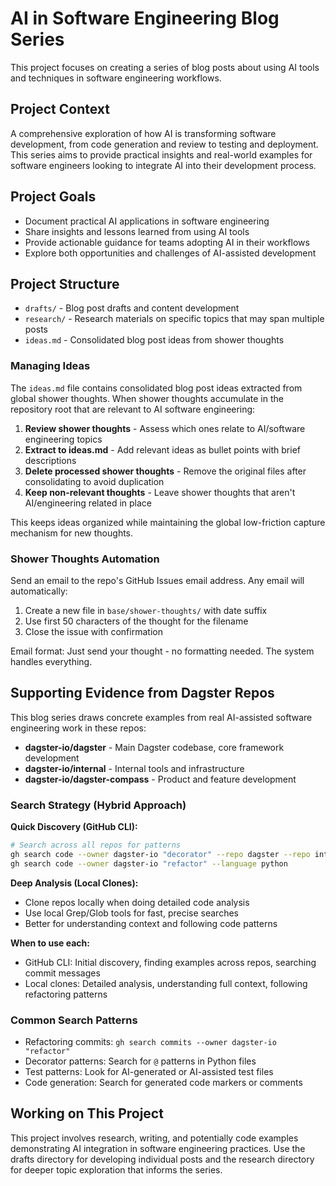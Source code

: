 # AI in Software Engineering Blog Series

This project focuses on creating a series of blog posts about using AI tools and techniques in software engineering workflows.

## Project Context

A comprehensive exploration of how AI is transforming software development, from code generation and review to testing and deployment. This series aims to provide practical insights and real-world examples for software engineers looking to integrate AI into their development process.

## Project Goals

- Document practical AI applications in software engineering
- Share insights and lessons learned from using AI tools
- Provide actionable guidance for teams adopting AI in their workflows
- Explore both opportunities and challenges of AI-assisted development

## Project Structure

- `drafts/` - Blog post drafts and content development
- `research/` - Research materials on specific topics that may span multiple posts
- `ideas.md` - Consolidated blog post ideas from shower thoughts

### Managing Ideas

The `ideas.md` file contains consolidated blog post ideas extracted from global shower thoughts. When shower thoughts accumulate in the repository root that are relevant to AI software engineering:

1. **Review shower thoughts** - Assess which ones relate to AI/software engineering topics
2. **Extract to ideas.md** - Add relevant ideas as bullet points with brief descriptions
3. **Delete processed shower thoughts** - Remove the original files after consolidating to avoid duplication
4. **Keep non-relevant thoughts** - Leave shower thoughts that aren't AI/engineering related in place

This keeps ideas organized while maintaining the global low-friction capture mechanism for new thoughts.

### Shower Thoughts Automation

Send an email to the repo's GitHub Issues email address. Any email will automatically:

1. Create a new file in `base/shower-thoughts/` with date suffix
2. Use first 50 characters of the thought for the filename
3. Close the issue with confirmation

Email format: Just send your thought - no formatting needed. The system handles everything.

## Supporting Evidence from Dagster Repos

This blog series draws concrete examples from real AI-assisted software engineering work in these repos:

- **dagster-io/dagster** - Main Dagster codebase, core framework development
- **dagster-io/internal** - Internal tools and infrastructure
- **dagster-io/dagster-compass** - Product and feature development

### Search Strategy (Hybrid Approach)

**Quick Discovery (GitHub CLI):**

```bash
# Search across all repos for patterns
gh search code --owner dagster-io "decorator" --repo dagster --repo internal --repo dagster-compass
gh search code --owner dagster-io "refactor" --language python
```

**Deep Analysis (Local Clones):**

- Clone repos locally when doing detailed code analysis
- Use local Grep/Glob tools for fast, precise searches
- Better for understanding context and following code patterns

**When to use each:**

- GitHub CLI: Initial discovery, finding examples across repos, searching commit messages
- Local clones: Detailed analysis, understanding full context, following refactoring patterns

### Common Search Patterns

- Refactoring commits: `gh search commits --owner dagster-io "refactor"`
- Decorator patterns: Search for `@` patterns in Python files
- Test patterns: Look for AI-generated or AI-assisted test files
- Code generation: Search for generated code markers or comments

## Working on This Project

This project involves research, writing, and potentially code examples demonstrating AI integration in software engineering practices. Use the drafts directory for developing individual posts and the research directory for deeper topic exploration that informs the series.
